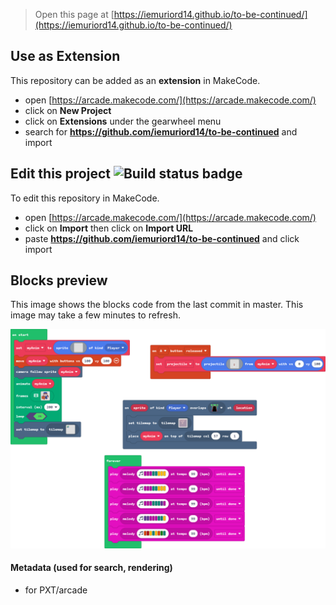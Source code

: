  


> Open this page at [https://iemuriord14.github.io/to-be-continued/](https://iemuriord14.github.io/to-be-continued/)

## Use as Extension

This repository can be added as an **extension** in MakeCode.

* open [https://arcade.makecode.com/](https://arcade.makecode.com/)
* click on **New Project**
* click on **Extensions** under the gearwheel menu
* search for **https://github.com/iemuriord14/to-be-continued** and import

## Edit this project ![Build status badge](https://github.com/iemuriord14/to-be-continued/workflows/MakeCode/badge.svg)

To edit this repository in MakeCode.

* open [https://arcade.makecode.com/](https://arcade.makecode.com/)
* click on **Import** then click on **Import URL**
* paste **https://github.com/iemuriord14/to-be-continued** and click import

## Blocks preview

This image shows the blocks code from the last commit in master.
This image may take a few minutes to refresh.

![A rendered view of the blocks](https://github.com/iemuriord14/to-be-continued/raw/master/.github/makecode/blocks.png)

#### Metadata (used for search, rendering)

* for PXT/arcade
<script src="https://makecode.com/gh-pages-embed.js"></script><script>makeCodeRender("{{ site.makecode.home_url }}", "{{ site.github.owner_name }}/{{ site.github.repository_name }}");</script>
